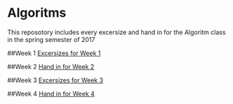# Algoritms
This reposotory includes every excersize and hand in for the Algoritm class in the spring semester of 2017

##Week 1
[Excersizes for Week 1](https://github.com/Ebski/Algorithms/tree/master/Week%201/Fibonacci)

##Week 2
[Hand in for Week 2](https://github.com/Ebski/Algorithms/tree/master/Week%202/FirstStudyPointExcersize)

##Week 3
[Excersizes for Week 3](https://github.com/Ebski/Algorithms/tree/master/Week%203/AlgorithmsWeek3)

##Week 4
[Hand in for Week 4](https://github.com/Ebski/Algorithms/tree/master/Week%204/Algorithms_Second_Handin)
